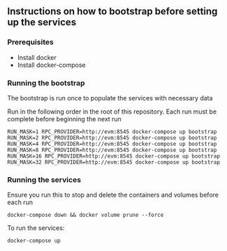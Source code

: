## Instructions on how to bootstrap before setting up the services

### Prerequisites
* Install docker
* Install docker-compose

### Running the bootstrap
The bootstrap is run once to populate the services with necessary data

Run in the following order in the root of this repository. Each run must be complete before beginning the next run

```angular2html
RUN_MASK=1 RPC_PROVIDER=http://evm:8545 docker-compose up bootstrap 
RUN_MASK=2 RPC_PROVIDER=http://evm:8545 docker-compose up bootstrap 
RUN_MASK=4 RPC_PROVIDER=http://evm:8545 docker-compose up bootstrap 
RUN_MASK=8 RPC_PROVIDER=http://evm:8545 docker-compose up bootstrap 
RUN_MASK=16 RPC_PROVIDER=http://evm:8545 docker-compose up bootstrap 
RUN_MASK=32 RPC_PROVIDER=http://evm:8545 docker-compose up bootstrap 

```
### Running the services
Ensure you run this to stop and delete the containers and volumes before each run 
```angular2html
docker-compose down && docker volume prune --force

```
To run the services:
```
docker-compose up
```
